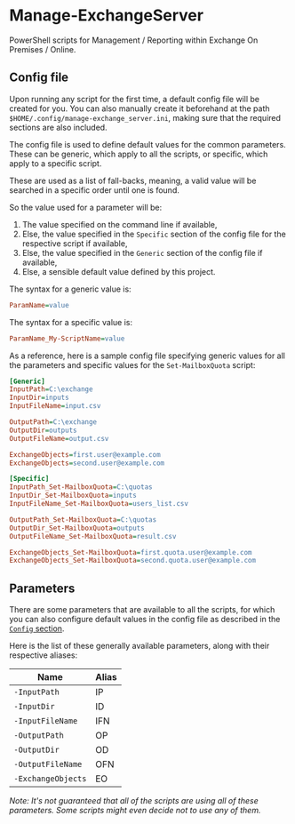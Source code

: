 # Manage-ExchangeServer

PowerShell scripts for Management / Reporting within Exchange On Premises /
Online.

## Config file

Upon running any script for the first time, a default config file will be
created for you. You can also manually create it beforehand at the path
`$HOME/.config/manage-exchange_server.ini`, making sure that the required
sections are also included.

The config file is used to define default values for the common parameters.
These can be generic, which apply to all the scripts, or specific, which apply
to a specific script.

These are used as a list of fall-backs, meaning, a valid value will be searched
in a specific order until one is found.

So the value used for a parameter will be:
1. The value specified on the command line if available,
2. Else, the value specified in the `Specific` section of the config file for
   the respective script if available,
3. Else, the value specified in the `Generic` section of the config file if
   available,
4. Else, a sensible default value defined by this project.

The syntax for a generic value is:

```ini
ParamName=value
```

The syntax for a specific value is:

```ini
ParamName_My-ScriptName=value
```

As a reference, here is a sample config file specifying generic values for all
the parameters and specific values for the `Set-MailboxQuota` script:

```ini
[Generic]
InputPath=C:\exchange
InputDir=inputs
InputFileName=input.csv

OutputPath=C:\exchange
OutputDir=outputs
OutputFileName=output.csv

ExchangeObjects=first.user@example.com
ExchangeObjects=second.user@example.com

[Specific]
InputPath_Set-MailboxQuota=C:\quotas
InputDir_Set-MailboxQuota=inputs
InputFileName_Set-MailboxQuota=users_list.csv

OutputPath_Set-MailboxQuota=C:\quotas
OutputDir_Set-MailboxQuota=outputs
OutputFileName_Set-MailboxQuota=result.csv

ExchangeObjects_Set-MailboxQuota=first.quota.user@example.com
ExchangeObjects_Set-MailboxQuota=second.quota.user@example.com
```

## Parameters

There are some parameters that are available to all the scripts, for which you
can also configure default values in the config file as described in the
[`Config` section](#config).

Here is the list of these generally available parameters, along with their
respective aliases:

Name | Alias
--- | ---
`-InputPath` | IP
`-InputDir` | ID
`-InputFileName` | IFN
`-OutputPath` | OP
`-OutputDir` | OD
`-OutputFileName` | OFN
`-ExchangeObjects` | EO

_Note: It's not guaranteed that all of the scripts are using all of these
parameters. Some scripts might even decide not to use any of them._
